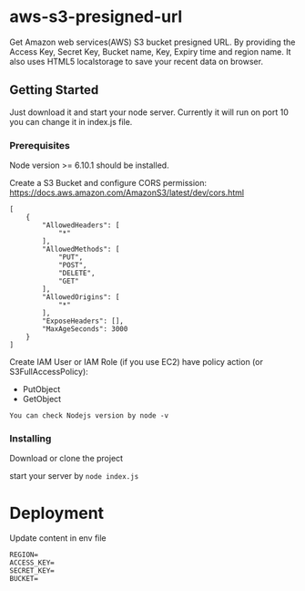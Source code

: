 # aws-s3-presigned-url

Get Amazon web services(AWS) S3 bucket presigned URL. By providing the Access Key, Secret Key, Bucket name, Key, Expiry time and region name. It also uses HTML5 localstorage to save your recent data on browser.

## Getting Started

Just download it and start your node server. Currently it will run on port 10 you can change it in index.js file.

### Prerequisites

Node version >= 6.10.1 should be installed.

Create a S3 Bucket and configure CORS permission:
https://docs.aws.amazon.com/AmazonS3/latest/dev/cors.html
```$xslt
[
    {
        "AllowedHeaders": [
            "*"
        ],
        "AllowedMethods": [
            "PUT",
            "POST",
            "DELETE",
            "GET"
        ],
        "AllowedOrigins": [
            "*"
        ],
        "ExposeHeaders": [],
        "MaxAgeSeconds": 3000
    }
]
```

Create IAM User or IAM Role (if you use EC2) have policy action (or S3FullAccessPolicy):
* PutObject
* GetObject

```
You can check Nodejs version by node -v
```

### Installing

Download or clone the project

start your server by `node index.js`

# Deployment
Update content in env file
```
REGION=
ACCESS_KEY=
SECRET_KEY=
BUCKET=
```
